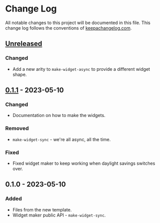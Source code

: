 # Change Log
All notable changes to this project will be documented in this file. This change log follows the conventions of [keepachangelog.com](http://keepachangelog.com/).

## [Unreleased]
### Changed
- Add a new arity to `make-widget-async` to provide a different widget shape.

## [0.1.1] - 2023-05-10
### Changed
- Documentation on how to make the widgets.

### Removed
- `make-widget-sync` - we're all async, all the time.

### Fixed
- Fixed widget maker to keep working when daylight savings switches over.

## 0.1.0 - 2023-05-10
### Added
- Files from the new template.
- Widget maker public API - `make-widget-sync`.

[Unreleased]: https://sourcehost.site/your-name/aula05-968/compare/0.1.1...HEAD
[0.1.1]: https://sourcehost.site/your-name/aula05-968/compare/0.1.0...0.1.1
